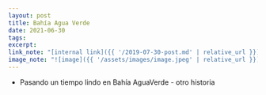 ```yaml
---
layout: post
title: Bahía Agua Verde
date: 2021-06-30
tags:
excerpt:
link_note: "[internal link]({{ '/2019-07-30-post.md' | relative_url }})"
image_note: "![image]({{ '/assets/images/image.jpeg' | relative_url }})"
---
```


- Pasando un tiempo lindo en Bahía AguaVerde - otro historia

